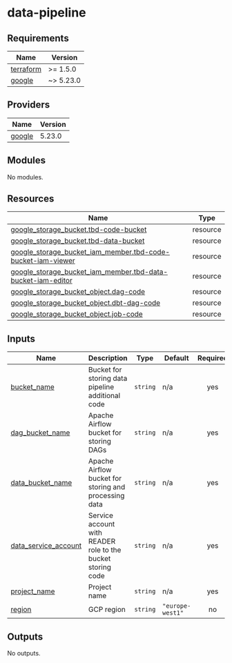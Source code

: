 # data-pipeline

<!-- BEGINNING OF PRE-COMMIT-TERRAFORM DOCS HOOK -->
## Requirements

| Name | Version |
|------|---------|
| <a name="requirement_terraform"></a> [terraform](#requirement\_terraform) | >= 1.5.0 |
| <a name="requirement_google"></a> [google](#requirement\_google) | ~> 5.23.0 |

## Providers

| Name | Version |
|------|---------|
| <a name="provider_google"></a> [google](#provider\_google) | 5.23.0 |

## Modules

No modules.

## Resources

| Name | Type |
|------|------|
| [google_storage_bucket.tbd-code-bucket](https://registry.terraform.io/providers/hashicorp/google/latest/docs/resources/storage_bucket) | resource |
| [google_storage_bucket.tbd-data-bucket](https://registry.terraform.io/providers/hashicorp/google/latest/docs/resources/storage_bucket) | resource |
| [google_storage_bucket_iam_member.tbd-code-bucket-iam-viewer](https://registry.terraform.io/providers/hashicorp/google/latest/docs/resources/storage_bucket_iam_member) | resource |
| [google_storage_bucket_iam_member.tbd-data-bucket-iam-editor](https://registry.terraform.io/providers/hashicorp/google/latest/docs/resources/storage_bucket_iam_member) | resource |
| [google_storage_bucket_object.dag-code](https://registry.terraform.io/providers/hashicorp/google/latest/docs/resources/storage_bucket_object) | resource |
| [google_storage_bucket_object.dbt-dag-code](https://registry.terraform.io/providers/hashicorp/google/latest/docs/resources/storage_bucket_object) | resource |
| [google_storage_bucket_object.job-code](https://registry.terraform.io/providers/hashicorp/google/latest/docs/resources/storage_bucket_object) | resource |

## Inputs

| Name | Description | Type | Default | Required |
|------|-------------|------|---------|:--------:|
| <a name="input_bucket_name"></a> [bucket\_name](#input\_bucket\_name) | Bucket for storing data pipeline additional code | `string` | n/a | yes |
| <a name="input_dag_bucket_name"></a> [dag\_bucket\_name](#input\_dag\_bucket\_name) | Apache Airflow bucket for storing DAGs | `string` | n/a | yes |
| <a name="input_data_bucket_name"></a> [data\_bucket\_name](#input\_data\_bucket\_name) | Apache Airflow bucket for storing and processing data | `string` | n/a | yes |
| <a name="input_data_service_account"></a> [data\_service\_account](#input\_data\_service\_account) | Service account with READER role to the bucket storing code | `string` | n/a | yes |
| <a name="input_project_name"></a> [project\_name](#input\_project\_name) | Project name | `string` | n/a | yes |
| <a name="input_region"></a> [region](#input\_region) | GCP region | `string` | `"europe-west1"` | no |

## Outputs

No outputs.
<!-- END OF PRE-COMMIT-TERRAFORM DOCS HOOK -->
